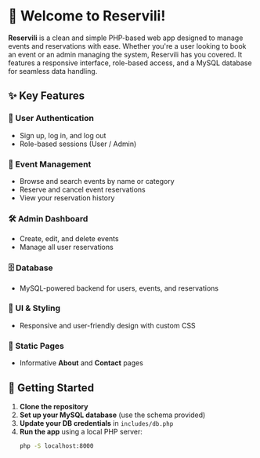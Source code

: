 # 🎉 Welcome to Reservili!

**Reservili** is a clean and simple PHP-based web app designed to manage events and reservations with ease. Whether you're a user looking to book an event or an admin managing the system, Reservili has you covered. It features a responsive interface, role-based access, and a MySQL database for seamless data handling.


## ✨ Key Features

### 🔐 User Authentication
- Sign up, log in, and log out
- Role-based sessions (User / Admin)

### 📅 Event Management
- Browse and search events by name or category
- Reserve and cancel event reservations
- View your reservation history

### 🛠️ Admin Dashboard
- Create, edit, and delete events
- Manage all user reservations

### 🗄️ Database
- MySQL-powered backend for users, events, and reservations

### 🎨 UI & Styling
- Responsive and user-friendly design with custom CSS

### 📄 Static Pages
- Informative **About** and **Contact** pages


## 🚀 Getting Started

1. **Clone the repository**
2. **Set up your MySQL database** (use the schema provided)
3. **Update your DB credentials** in `includes/db.php`
4. **Run the app** using a local PHP server:
   ```bash
   php -S localhost:8000
